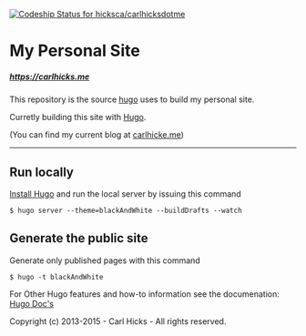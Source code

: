 [ ![Codeship Status for hicksca/carlhicksdotme](https://codeship.com/projects/3e780830-2079-0133-e425-0eade5a669ff/status?branch=master)](https://codeship.com/projects/95698)

# My Personal Site
##### https://carlhicks.me

This repository is the source [hugo](http://gohugo.io) uses to build my personal site.

Curretly building this site with [Hugo](http://gohugo.io).

(You can find my current blog at [carlhicke.me](http://carlhicks.me/blog/))

---

## Run locally

[Install Hugo](http://gohugo.io/overview/installing/) and run the local server by issuing this command
```
$ hugo server --theme=blackAndWhite --buildDrafts --watch
```

## Generate the public site

Generate only published pages with this command
```
$ hugo -t blackAndWhite
```

For Other Hugo features and how-to information see the documenation: [Hugo Doc's](http://gohugo.io/overview/introduction/)

Copyright (c) 2013-2015 - Carl Hicks - All rights reserved.
